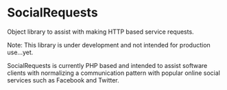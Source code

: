 SocialRequests
==============

Object library to assist with making HTTP based service requests.

Note: This library is under development and not intended for production use...yet.

SocialRequests is currently PHP based and intended to assist 
software clients with normalizing a communication pattern with popular
online social services such as Facebook and Twitter. 


